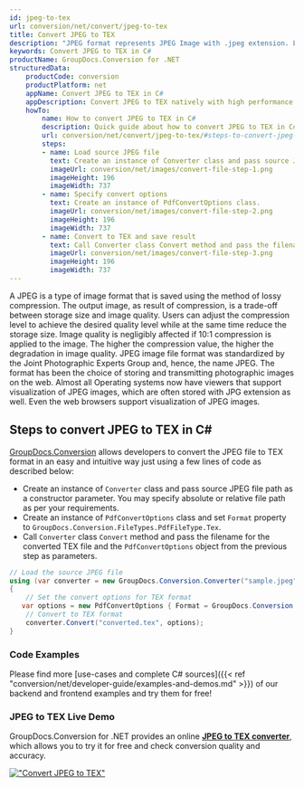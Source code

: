 ```yaml
---
id: jpeg-to-tex
url: conversion/net/convert/jpeg-to-tex
title: Convert JPEG to TEX
description: "JPEG format represents JPEG Image with .jpeg extension. Learn how to convert JPEG to TEX file programmatically in C# language using GroupDocs.Conversion for .NET library."
keywords: Convert JPEG to TEX in C#
productName: GroupDocs.Conversion for .NET
structuredData:
    productCode: conversion
    productPlatform: net
    appName: Convert JPEG to TEX in C#
    appDescription: Convert JPEG to TEX natively with high performance using C# language and server side GroupDocs.Conversion for .NET APIs, without the use of any software like Microsoft or Open Office.
    howTo:
        name: How to convert JPEG to TEX in C# 
        description: Quick guide about how to convert JPEG to TEX in C# with high performance and accuracy.
        url: conversion/net/convert/jpeg-to-tex/#steps-to-convert-jpeg-to-tex-in-c
        steps:
        - name: Load source JPEG file 
          text: Create an instance of Converter class and pass source JPEG file path as a constructor parameter. You may specify absolute or relative file path as per your requirements. 
          imageUrl: conversion/net/images/convert-file-step-1.png
          imageHeight: 196
          imageWidth: 737
        - name: Specify convert options 
          text: Create an instance of PdfConvertOptions class.
          imageUrl: conversion/net/images/convert-file-step-2.png
          imageHeight: 196
          imageWidth: 737
        - name: Convert to TEX and save result 
          text: Call Converter class Convert method and pass the filename for the converted HTML file and the PdfConvertOptions object from the previous step as parameters.
          imageUrl: conversion/net/images/convert-file-step-3.png
          imageHeight: 196
          imageWidth: 737
---
```


A JPEG is a type of image format that is saved using the method of lossy compression. The output image, as result of compression, is a trade-off between storage size and image quality. Users can adjust the compression level to achieve the desired quality level while at the same time reduce the storage size. Image quality is negligibly affected if 10:1 compression is applied to the image.  The higher the compression value, the higher the degradation in image quality. JPEG image file format was standardized by the Joint Photographic Experts Group and, hence, the name JPEG. The format has been the choice of storing and transmitting photographic images on the web. Almost all Operating systems now have viewers that support visualization of JPEG images, which are often stored with JPG extension as well. Even the web browsers support visualization of JPEG images.

## Steps to convert JPEG to TEX in C#

[GroupDocs.Conversion](https://products.groupdocs.com/conversion/net) allows developers to convert the JPEG file to TEX format in an easy and intuitive way just using a few lines of code as described below:

* Create an instance of `Converter` class and pass source JPEG file path as a constructor parameter. You may specify absolute or relative file path as per your requirements. 
* Create an instance of `PdfConvertOptions` class and set `Format` property to `GroupDocs.Conversion.FileTypes.PdfFileType.Tex`.
* Call `Converter` class `Convert` method and pass the filename for the converted TEX file and the `PdfConvertOptions` object from the previous step as parameters.

```csharp
// Load the source JPEG file
using (var converter = new GroupDocs.Conversion.Converter("sample.jpeg"))
{
    // Set the convert options for TEX format
   var options = new PdfConvertOptions { Format = GroupDocs.Conversion.FileTypes.PdfFileType.Tex };
    // Convert to TEX format
    converter.Convert("converted.tex", options);
}
```

### Code Examples

Please find more [use-cases and complete C# sources]({{< ref "conversion/net/developer-guide/examples-and-demos.md" >}}) of our backend and frontend examples and try them for free!

### JPEG to TEX Live Demo

GroupDocs.Conversion for .NET provides an online [**JPEG to TEX converter**](https://products.groupdocs.app/conversion/jpeg-to-tex), which allows you to try it for free and check conversion quality and accuracy.

[!["Convert JPEG to TEX"](conversion/net/images/convert-to-tex/convert-jpeg-to-tex.png)](https://products.groupdocs.app/conversion/jpeg-to-tex)